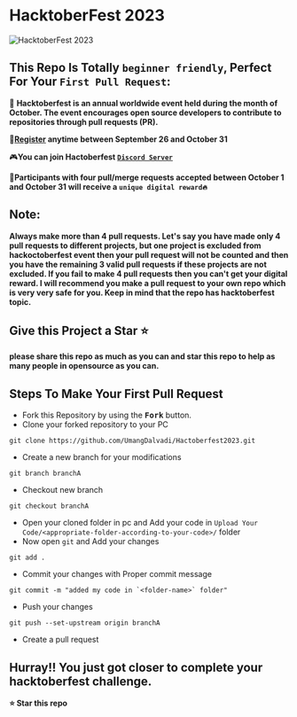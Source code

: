 # HacktoberFest 2023 
![HacktoberFest 2023](https://github.com/ossamamehmood/Hacktoberfest2023/raw/main/.github/logo.png)



## This Repo Is Totally `beginner friendly`, Perfect For Your `First Pull Request`:
📢 **Hacktoberfest is an annual worldwide event held during the month of October. The event encourages open source developers to contribute to repositories through pull requests (PR).**

🚀**[Register](https://hacktoberfest.digitalocean.com) anytime between September 26 and October 31**

🎮**You can join Hactoberfest [`Discord Server`](https://e.customeriomail.com/e/c/eyJlbWFpbF9pZCI6ImRnVHdvZ1VBQU16ZktjdmZLUUdLNGZObDc4c1B0Uk1DdHdWcTQ4QT0iLCJocmVmIjoiaHR0cHM6Ly9kaXNjb3JkLmNvbS9pbnZpdGUvaGFja3RvYmVyZmVzdCIsImludGVybmFsIjoiZjBhMjA1MTZhYmJiMDFjY2RmMjkiLCJsaW5rX2lkIjoxMzJ9/c7dfa7efbdc718aa395bd71a49a7b23f15d2e1f767cb53b5880eb70d77e525c7)**

🎉**Participants with four pull/merge requests accepted between October 1 and October 31 will receive a `unique digital reward🔥`**

## Note:

**Always make more than 4 pull requests.
Let's say you have made only 4 pull requests to different projects,
but one project is excluded from hackoctoberfest event then your pull request will not be counted and 
then you have the remaining 3 valid pull requests if these projects are not excluded.
If you fail to make 4 pull requests then you can't get your digital reward.
I will recommend you make a pull request to your own repo which is very very safe for you.
Keep in mind that the repo has hacktoberfest topic.**

## Give this Project a Star ⭐
**please share this repo as much as you can and star this repo to help as many people in opensource as you can.**

## Steps To Make Your First Pull Request

- Fork this Repository by using the <kbd><b>Fork</b></kbd></a> button.
- Clone your forked repository to your PC
  
```
git clone https://github.com/UmangDalvadi/Hactoberfest2023.git
```
- Create a new branch for your modifications
    
```
git branch branchA
```
- Checkout new branch
    
```
git checkout branchA
```
- Open your cloned folder in pc and Add your code in `Upload Your Code/<appropriate-folder-according-to-your-code>/` folder
- Now open `git` and Add your changes
```
git add .
```
- Commit your changes with Proper commit message
```
git commit -m "added my code in `<folder-name>` folder"
```
- Push your changes
```
git push --set-upstream origin branchA
```
- Create a pull request

## Hurray!! You just got closer to complete your hacktoberfest challenge.


**⭐ Star this repo**

